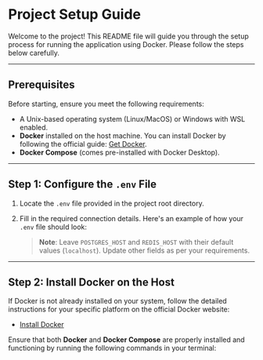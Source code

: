 # Project Setup Guide

Welcome to the project! This README file will guide you through the setup process for running the application using Docker. Please follow the steps below carefully.

---

## Prerequisites

Before starting, ensure you meet the following requirements:

- A Unix-based operating system (Linux/MacOS) or Windows with WSL enabled.
- **Docker** installed on the host machine. You can install Docker by following the official guide: [Get Docker](https://docs.docker.com/get-docker/).
- **Docker Compose** (comes pre-installed with Docker Desktop).

---

## Step 1: Configure the `.env` File

1. Locate the `.env` file provided in the project root directory.
2. Fill in the required connection details. Here's an example of how your `.env` file should look:

   > **Note**: Leave `POSTGRES_HOST` and `REDIS_HOST` with their default values (`localhost`). Update other fields as per your requirements.

---

## Step 2: Install Docker on the Host

If Docker is not already installed on your system, follow the detailed instructions for your specific platform on the official Docker website:

- [Install Docker](https://docs.docker.com/get-docker/)

Ensure that both **Docker** and **Docker Compose** are properly installed and functioning by running the following commands in your terminal: